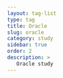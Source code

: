 ```yaml
---
layout: tag-list
type: tag
title: Oracle
slug: oracle
category: study
sidebar: true
order: 2
description: >
   Oracle study
---
```

